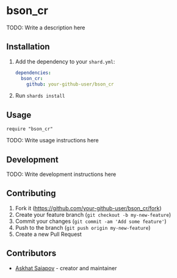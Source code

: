 # bson_cr

TODO: Write a description here

## Installation

1. Add the dependency to your `shard.yml`:

   ```yaml
   dependencies:
     bson_cr:
       github: your-github-user/bson_cr
   ```

2. Run `shards install`

## Usage

```crystal
require "bson_cr"
```

TODO: Write usage instructions here

## Development

TODO: Write development instructions here

## Contributing

1. Fork it (<https://github.com/your-github-user/bson_cr/fork>)
2. Create your feature branch (`git checkout -b my-new-feature`)
3. Commit your changes (`git commit -am 'Add some feature'`)
4. Push to the branch (`git push origin my-new-feature`)
5. Create a new Pull Request

## Contributors

- [Askhat Saiapov](https://github.com/your-github-user) - creator and maintainer
